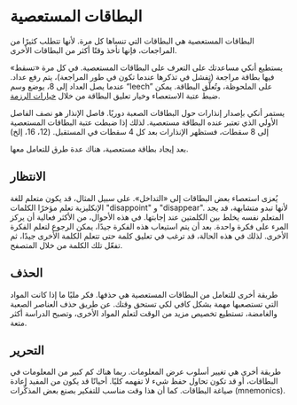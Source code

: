# البطاقات المستعصية

البطاقات المستعصية هي البطاقات التي تنساها كل مرة. لأنها تتطلب كثيرًا من المراجعات،
فإنها تأخذ وقتًا أكثر من البطاقات الأخرى.

يستطيع أنكي مساعدتك على التعرف على البطاقات المستعصية. في كل مرة «تسقط» فيها
بطاقة مراجعة (تفشل في تذكرها عندما تكون في طور المراجعة)، يتم رفع عداد.
عندما يصل العداد إلى 8، يوضع وسم “leech” على الملحوظة، وتُعلَّق البطاقة.
يمكن ضبط عتبة الاستعصاء وخيار تعليق البطاقة من خلال [خيارات الرزمة](deck-options.md).

يستمر أنكي بإصدار إنذارات حول البطاقات الصعبة دوريًا. فاصل الإنذار هو نصف الفاصل الأولي
الذي تعتبر عنده البطاقة مستعصية. لذلك إذا ضبطت عتبة البطاقات المستعصية إلى 8 سقطات،
فستظهر الإنذارات بعد كل 4 سقطات في المستقبل. (12، 16، إلخ)

بعد إيجاد بطاقة مستعصية، هناك عدة طرق للتعامل معها.

## الانتظار

يُعزى استعصاء بعض البطاقات إلى «التداخل». على سبيل المثال، قد يكون متعلم
للغة الإنكليزية تعلم مؤخرًا الكلمات "disappoint" و "disappear".
لأنها تبدو متشابهة، قد يجد المتعلم نفسه يخلط بين الكلمتين عند إجابتها. في هذه الأحوال،
من الأكثر فعالية أن يركز المرء على فكرة واحدة. بعد أن يتم استيعاب هذه الفكرة جيدًا، يمكن
الرجوع لتعلم الفكرة الأخرى. لذلك في هذه الحالة، قد ترغب في تعليق كلمة حتى تتعلم
الكلمة الأخرى جيدًا، ثم تفعّل تلك الكلمة من خلال المتصفح.

## الحذف

طريقة أخرى للتعامل من البطاقات المستعصية هي حذفها. فكر مليًا ما إذا كانت المواد
التي تستصعبها مهمة بشكل كافي لكي تستحق وقتك. عن طريق حذف العناصر الصعبة والغامضة،
تستطيع تخصيص مزيد من الوقت لتعلم المواد الأخرى، وتصبح الدراسة أكثر متعة.

## التحرير

طريقة أخرى هي تغيير أسلوب عرض المعلومات. ربما هناك كم كبير من المعلومات في البطاقات،
أو قد تكون تحاول حفظ شيء لا تفهمه كليًا. أحيانًا قد يكون من المفيد إعادة صياغة البطاقات.
كما أن هذا وقت مناسب للتفكير بصنع بعض المذكِّرات (mnemonics).
